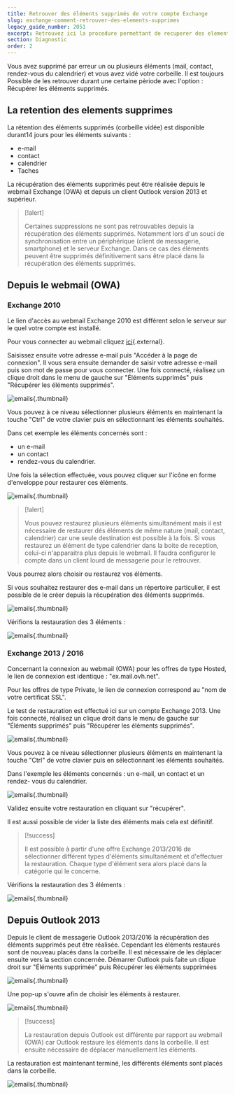 ```yaml
---
title: Retrouver des éléments supprimés de votre compte Exchange
slug: exchange-comment-retrouver-des-elements-supprimes
legacy_guide_number: 2051
excerpt: Retrouvez ici la procedure permettant de recuperer des elements supprimes depuis votre compte Exchange
section: Diagnostic
order: 2
---
```


Vous avez supprimé par erreur un ou plusieurs éléments (mail, contact, rendez-vous du calendrier) et vous avez vidé votre corbeille. Il est toujours Possible de les retrouver durant une certaine pèriode avec l'option : Récupérer les éléments supprimés.


## La retention des elements supprimes
La rétention des éléments supprimés (corbeille vidée) est disponible durant14 jours pour les éléments suivants :

- e-mail
- contact
- calendrier
- Taches

La récupération des éléments supprimés peut être réalisée depuis le webmail Exchange (OWA) et depuis un client Outlook version 2013 et supérieur.



> [!alert]
>
> Certaines suppressions ne sont pas retrouvables depuis la récupération des
> éléments supprimés. Notamment lors d'un souci de synchronisation entre un
> périphérique (client de messagerie, smartphone) et le serveur Exchange. Dans
> ce cas des éléments peuvent être supprimés définitivement sans être placé
> dans la récupération des éléments supprimés.
> 


## Depuis le webmail (OWA)

### Exchange 2010
Le lien d'accès au webmail Exchange 2010 est différent selon le serveur sur le quel votre compte est installé.

Pour vous connecter au webmail cliquez [ici](https://ssl0.ovh.net/fr){.external}.

Saisissez ensuite votre adresse e-mail puis "Accéder à la page de connexion". Il vous sera ensuite demander de saisir votre adresse e-mail puis son mot de passe pour vous connecter. Une fois connecté, réalisez un clique droit dans le menu de gauche sur "Éléments supprimés" puis "Récupérer les éléments supprimés".


![emails](images/3574.png){.thumbnail}

Vous pouvez à ce niveau sélectionner plusieurs éléments en maintenant la touche "Ctrl" de votre clavier puis en sélectionnant les éléments souhaités.

Dans cet exemple les éléments concernés sont :

- un e-mail
- un contact
- rendez-vous du calendrier.

Une fois la sélection effectuée, vous pouvez cliquer sur l'icône en forme d'enveloppe pour restaurer ces éléments.


![emails](images/3583.png){.thumbnail}



> [!alert]
>
> Vous pouvez restaurez plusieurs éléments simultanément mais il est
> nécessaire de restaurer dés éléments de même nature (mail, contact,
> calendrier) car une seule destination est possible à la fois. Si vous restaurez
> un élément de type calendrier dans la boite de reception, celui-ci
> n'apparaitra plus depuis le webmail. Il faudra configurer le compte dans un
> client lourd de messagerie pour le retrouver.
> 

Vous pourrez alors choisir ou restaurez vos éléments.

Si vous souhaitez restaurer des e-mail dans un répertoire particulier, il est possible de le créer depuis la récupération des éléments supprimés.


![emails](images/3576.png){.thumbnail}

Vérifions la restauration des 3 éléments :


![emails](images/3580.png){.thumbnail}


### Exchange 2013 / 2016
Concernant la connexion au webmail (OWA) pour les offres de type Hosted, le lien de connexion est identique : "ex.mail.ovh.net".

Pour les offres de type Private, le lien de connexion correspond au "nom de votre certificat SSL".

Le test de restauration est effectué ici sur un compte Exchange 2013. Une fois connecté, réalisez un clique droit dans le menu de gauche sur "Éléments supprimés" puis "Récupérer les éléments supprimés".


![emails](images/3582.png){.thumbnail}

Vous pouvez à ce niveau sélectionner plusieurs éléments en maintenant la touche "Ctrl" de votre clavier puis en sélectionnant les éléments souhaités.

Dans l'exemple les éléments concernés : un e-mail, un contact et un rendez- vous du calendrier.


![emails](images/3584.png){.thumbnail}

Validez ensuite votre restauration en cliquant sur "récupérer".

Il est aussi possible de vider la liste des éléments mais cela est définitif.



> [!success]
>
> Il est possible à partir d'une offre Exchange 2013/2016 de sélectionner
> différent types d'éléments simultanément et d'effectuer la restauration.
> Chaque type d'élément sera alors placé dans la catégorie qui le concerne.
> 

Vérifions la restauration des 3 éléments :


![emails](images/3601.png){.thumbnail}


## Depuis Outlook 2013
Depuis le client de messagerie Outlook 2013/2016 la récupération des éléments supprimés peut être réalisée. Cependant les éléments restaurés sont de nouveau placés dans la corbeille. Il est nécessaire de les déplacer ensuite vers la section concernée. Démarrer Outlook puis faite un clique droit sur "Éléments supprimée" puis Récupérer les éléments supprimées


![emails](images/3585.png){.thumbnail}

Une pop-up s'ouvre afin de choisir les éléments à restaurer.


![emails](images/3586.png){.thumbnail}



> [!success]
>
> La restauration depuis Outlook est différente par rapport au webmail (OWA) car
> Outlook restaure les éléments dans la corbeille. Il est ensuite nécessaire de
> déplacer manuellement les éléments.
> 

La restauration est maintenant terminé, les différents éléments sont placés dans la corbeille.


![emails](images/3610.png){.thumbnail}
